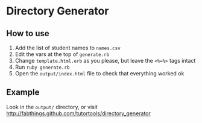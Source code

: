 # Directory Generator

## How to use

1. Add the list of student names to `names.csv`
2. Edit the vars at the top of `generate.rb`
3. Change `template.html.erb` as you please, but leave the `<%=%>` tags intact
4. Run `ruby generate.rb`
5. Open the `output/index.html` file to check that everything worked ok


## Example

Look in the `output/` directory, or visit http://fabthings.github.com/tutortools/directory_generator
